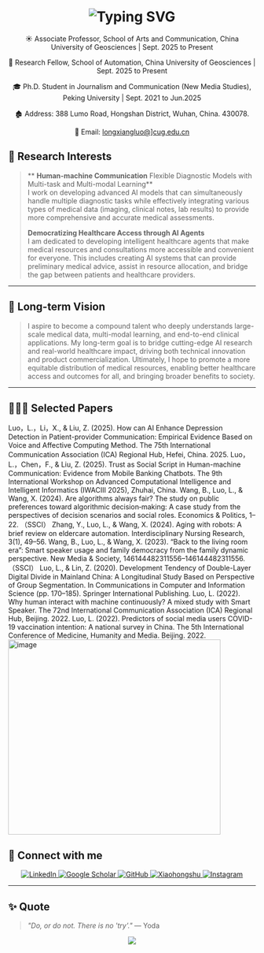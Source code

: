 <h1 align="center">
  <img src="https://readme-typing-svg.herokuapp.com?font=Fira+Code&size=28&duration=2000&pause=400&color=58A6FF&center=true&vCenter=true&width=600&lines=Hi+👋+I'm+Longxiang+(Lawrence)+Luo;Associate+Professor+@+CUG+(WUhan);AI+Researcher+in+Healthcare;Building+Healthcare+Robots" alt="Typing SVG" />
</h1>


  
<p align="center">
  ☀️ Associate Professor, School of Arts and Communication, China University of Geosciences  | Sept. 2025 to Present
<p align="center">
  📖 Research Fellow, School of Automation, China University of Geosciences | Sept. 2025 to Present
<p align="center">
  🎓 Ph.D. Student in Journalism and Communication (New Media Studies), Peking University | Sept. 2021 to Jun.2025
 <p align="center">
 <p align="center">
   🏚️ Address: 388 Lumo Road, Hongshan District, Wuhan, China. 430078.
 <p align="center">
   📧 Email: <a href="mailto:longxiangluo@cug.edu.cn">longxiangluo@]cug.edu.cn</a>
</p>



## 🔬 Research Interests
> ** **Human-machine Communication**
> Flexible Diagnostic Models with Multi-task and Multi-modal Learning**  
> I work on developing advanced AI models that can simultaneously handle multiple diagnostic tasks while effectively integrating various types of medical data (imaging, clinical notes, lab results) to provide more comprehensive and accurate medical assessments.  
>   
> **Democratizing Healthcare Access through AI Agents**  
> I am dedicated to developing intelligent healthcare agents that make medical resources and consultations more accessible and convenient for everyone. This includes creating AI systems that can provide preliminary medical advice, assist in resource allocation, and bridge the gap between patients and healthcare providers.

---

## 🌱 Long-term Vision
> I aspire to become a compound talent who deeply understands large-scale medical data, multi-modal learning, and end-to-end clinical applications.  My long-term goal is to bridge cutting-edge AI research and real-world healthcare impact, driving both technical innovation and product commercialization. Ultimately, I hope to promote a more equitable distribution of medical resources, enabling better healthcare access and outcomes for all, and bringing broader benefits to society.


---

## 👨🏻‍💻 Selected Papers

Luo，L.，Li，X., & Liu, Z. (2025). How can AI Enhance Depression Detection in Patient-provider Communication: Empirical Evidence Based on Voice and Affective Computing Method. The 75th International Communication Association (ICA) Regional Hub, Hefei, China. 2025.
Luo，L.，Chen，F., & Liu, Z. (2025). Trust as Social Script in Human-machine Communication: Evidence from Mobile Banking Chatbots. The 9th International Workshop on Advanced Computational Intelligence and Intelligent Informatics (IWACIII 2025), Zhuhai, China.
Wang, B., Luo, L., & Wang, X. (2024). Are algorithms always fair? The study on public preferences toward algorithmic decision‐making: A case study from the perspectives of decision scenarios and social roles. Economics & Politics, 1–22. （SSCI）
Zhang, Y., Luo, L., & Wang, X. (2024). Aging with robots: A brief review on eldercare automation. Interdisciplinary Nursing Research, 3(1), 49–56. 
Wang, B., Luo, L., & Wang, X. (2023). “Back to the living room era”: Smart speaker usage and family democracy from the family dynamic perspective. New Media & Society, 146144482311556–146144482311556.（SSCI）
Luo, L., & Lin, Z. (2020). Development Tendency of Double-Layer Digital Divide in Mainland China: A Longitudinal Study Based on Perspective of Group Segmentation. In Communications in Computer and Information Science (pp. 170–185). Springer International Publishing. 
Luo, L. (2022). Why human interact with machine continuously? A mixed study with Smart Speaker. The 72nd International Communication Association (ICA) Regional Hub, Beijing. 2022.
Luo, L. (2022). Predictors of social media users COVID-19 vaccination intention: A national survey in China. The 5th International Conference of Medicine, Humanity and Media. Beijing. 2022.
<img width="432" height="396" alt="image" src="https://github.com/user-attachments/assets/06169a6a-8c03-47e8-b1b9-c7d518fbeb9c" />

</p>

## 🤝 Connect with me
<p align="center">
  <!-- LinkedIn -->
  <a href="https://www.linkedin.com/in/xiaolong-luo-4a8281236/">
    <img src="https://img.shields.io/badge/LinkedIn-0077B5?style=for-the-badge&logo=linkedin&logoColor=white" alt="LinkedIn"/>
  </a>
  <!-- Google Scholar -->
  <a href="https://scholar.google.com/citations?user=Pjx2DdQAAAAJ&hl=en">
    <img src="https://img.shields.io/badge/Google%20Scholar-4285F4?style=for-the-badge&logo=google-scholar&logoColor=white" alt="Google Scholar"/>
  </a>
  <!-- GitHub -->
  <a href="https://github.com/AaronLuo00">
    <img src="https://img.shields.io/badge/GitHub-181717?style=for-the-badge&logo=github&logoColor=white" alt="GitHub"/>
  </a>
  <!-- Xiaohongshu -->
  <a href="https://xhslink.com/m/9rvz3QJ3Tvu">
    <img src="https://img.shields.io/badge/Xiaohongshu-FF2442?style=for-the-badge&logoColor=white" alt="Xiaohongshu"/>
  </a>
  <!-- Instagram -->
  <a href="https://www.instagram.com/aaron_luo_00/">
    <img src="https://img.shields.io/badge/Instagram-E4405F?style=for-the-badge&logo=instagram&logoColor=white" alt="Instagram"/>
  </a>
</p>

---

## ✨ Quote
> *"Do, or do not. There is no 'try'."* — Yoda

<p align="center">
  <img src="https://capsule-render.vercel.app/api?type=waving&color=gradient&height=100&section=footer"/>
</p>
